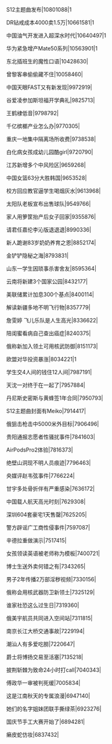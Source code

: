 S12主题曲发布|10801088|1

DR钻戒成本4000卖1.5万|10661581|1

中国油气开发进入超深水时代|10640497|1

华为紧急增产Mate50系列|10563901|1

东北插班生的魔性口语|10428630|

曾黎客串偷偷藏不住|10058460|

中国天眼FAST又有新发现|9972919|

谷爱凌参加斯坦福开学典礼|9825713|

王鹤棣低音|9798792|

千亿槟榔产业怎么办|9770305|

重庆一地集中隔离场所收费|9738538|

白化病女孩成幼儿园酷girl|9720790|

江苏新增多个中风险区|9659268|

中国女篮63分大胜韩国|9653528|

校方回应教官逼学生喝烟灰水|9613968|

太阳队老板宣布出售球队|9549766|

家人用箩筐抬产后女子回家|9355876|

请君任嘉伦李沁版退退退|8990336|

新人跪谢83岁奶奶养育之恩|8852174|

金铲铲隐秘之海|8793831|

山东一学生因琐事杀害舍友|8595364|

云南将新建3个国家公园|8432177|

美联储累计加息300个基点|8400114|

解读新疆多地不明飞行物|8357779|

詹雯婷 飞儿乐队是人生高光|8336622|

陪闺蜜看病自己查出癌症|8240375|

俄称新加入领土可用核武防御|8151173|

欧盟对华投资暴涨|8034221|1

学生交4人间的钱住12人间|7987191|

天沈一对终于在一起了|7957884|

丹尼斯史密斯与黄蜂签1年合同|7950793|

S12主题曲封面有Meiko|7914417|

俄狙击枪击中5000米外目标|7906496|

贵阳通报志愿者性骚扰事件|7841603|

AirPodsPro2体验|7816373|

绝壁山洞现不明人员痕迹|7796463|

央媒评赵韦弦事件|7766224|

甘宇多处骨折伴有严重感染|7636172|

中国载人航天高光时刻|7629308|

深圳604套豪宅1天售罄|7625205|

警方辟谣广工商性侵事件|7597087|

辛德拉重做演示|7517415|

女孩领读英语被老师称为模板|7400721|

博士生送外卖何错之有|7343265|

男子2年传播2万部淫秽视频|7330156|

俄称会用核武器防卫新领土|7325129|

谁家社恐这么过生日|7319360|

俄美宇航员共同进入空间站|7311815|

南京长江大桥交通事故|7229194|

潮汕人有多爱吃朥|7220647|

爵士将博扬交易至活塞|7135218|

披荆斩棘为致命24小时打call|7040343|

傅政华一审被判死缓|7005834|

这是江南秋天的专属浪漫|6947140|

她们的名字姐妹团联手撕绿茶|6923276|

国庆节手工大赛开始了|6894281|

癞皮蛇仿妆|6837432|

